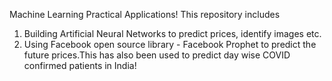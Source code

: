 Machine Learning Practical Applications!
This repository includes 
1. Building Artificial Neural Networks to predict prices, identify images etc. 
2. Using Facebook open source library - Facebook Prophet to predict the future prices.This has also been used to predict day wise COVID confirmed patients in India!

